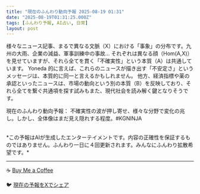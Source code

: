 ```yaml
---
title: "現在のふんわり動向予報 2025-08-19 01:31"
date: "2025-08-19T01:31:25.000Z"
tags: [ふんわり予報, AI占い, 日常]
layout: post
---
```


様々なニュース記事、まるで異なる文脈（X）における「事象」の分布です。九州の大雨、企業の減益、軍事訓練中の事故…  それぞれは異なる顔（Hom(A,X)）を見せていますが、それら全てを貫く「不確実性」という本質（A）は共通しています。  Yoneda 的に言えば、これらのニュースが描き出す「不安定さ」というメッセージは、本質的に同一と言えるかもしれません。  他方、経済指標や薬の承認といったニュースは、市場の動向という別の本質（B）を反映しており、それら全てを繋ぐ共通項を探す試みもまた、現代社会を読み解く鍵となりそうです。


現在のふんわり動向予報：
不確実性の波が押し寄せ、様々な分野で変化の兆し。しかし、全体像はまだ見え隠れする程度。#KGNINJA

<br>
*この予報はAIが生成したエンターテイメントです。内容の正確性を保証するものではありません。ふんわり一日に４回更新されます。みんなにふんわり拡散希望です。*

---
☕️ [Buy Me a Coffee](https://www.buymeacoffee.com/kgninja)

🐦 [現在の予報をXでシェア](https://twitter.com/intent/tweet?text=%E7%8F%BE%E5%9C%A8%E3%81%AE%E3%81%B5%E3%82%93%E3%82%8F%E3%82%8A%E4%BA%88%E5%A0%B1%3A%20%E3%80%8C%E6%A7%98%E3%80%85%E3%81%AA%E3%83%8B%E3%83%A5%E3%83%BC%E3%82%B9%E8%A8%98%E4%BA%8B%E3%80%81%E3%81%BE%E3%82%8B%E3%81%A7%E7%95%B0%E3%81%AA%E3%82%8B%E6%96%87%E8%84%88%EF%BC%88X%EF%BC%89%E3%81%AB%E3%81%8A%E3%81%91%E3%82%8B%E3%80%8C%E4%BA%8B%E8%B1%A1%E3%80%8D%E3%81%AE%E5%88%86%E5%B8%83%E3%81%A7%E3%81%99%E3%80%82%E3%80%8D%23KGNINJA%20%E7%B6%9A%E3%81%8D%E3%81%AF%E3%83%96%E3%83%AD%E3%82%B0%E3%81%A7%EF%BC%81%F0%9F%91%87&url=https%3A%2F%2Fkg-ninja.github.io%2FFunwariyoso%2F)
